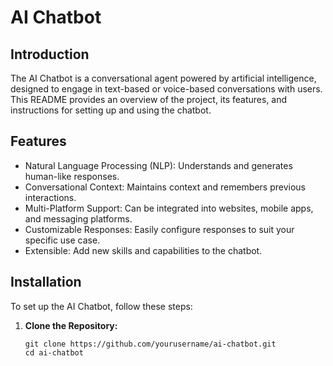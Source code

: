 # AI Chatbot

## Introduction

The AI Chatbot is a conversational agent powered by artificial intelligence, designed to engage in text-based or voice-based conversations with users. This README provides an overview of the project, its features, and instructions for setting up and using the chatbot.

## Features

- Natural Language Processing (NLP): Understands and generates human-like responses.
- Conversational Context: Maintains context and remembers previous interactions.
- Multi-Platform Support: Can be integrated into websites, mobile apps, and messaging platforms.
- Customizable Responses: Easily configure responses to suit your specific use case.
- Extensible: Add new skills and capabilities to the chatbot.

## Installation

To set up the AI Chatbot, follow these steps:

1. **Clone the Repository:**

   ```shell
   git clone https://github.com/yourusername/ai-chatbot.git
   cd ai-chatbot

